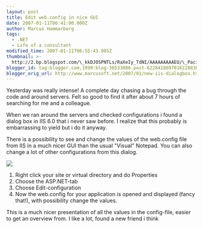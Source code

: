 ```yaml
---
layout: post
title: Edit web.config in nice GUI
date: 2007-01-11T06:41:00.000Z
author: Marcus Hammarberg
tags:
  - .NET
  - Life of a consultant
modified_time: 2007-01-11T06:55:43.985Z
thumbnail: >-
  http://2.bp.blogspot.com/\_kkDJOSPNTLs/RaXeIy_TdNI/AAAAAAAAAEU/\_Paci\_-xwRQ/s72-c/iis60configsettings.JPG
blogger_id: tag:blogger.com,1999:blog-36533086.post-6228418697016228830
blogger_orig_url: http://www.marcusoft.net/2007/01/new-iis-dialogbox.html
---
```



Yesterday
was really intense! A complete day chasing a bug through the code and
around servers. Felt so good to find it after about 7 hours of searching
for me and a colleague.

When we ran around the servers and checked configurations i found a
dialog box in IIS 6.0 that i never saw before. I realize that this
probably is embarrassing to yield but i do it anyway.

There is a possibility to see and change the values of the web.config
file from IIS in a much nicer GUI than the usual "Visual" Notepad. You
can also change a lot of other configurations from this dialog.

[<img
src="http://2.bp.blogspot.com/_kkDJOSPNTLs/RaXeIy_TdNI/AAAAAAAAAEU/_Paci_-xwRQ/s400/iis60configsettings.JPG"
id="BLOGGER_PHOTO_ID_5018661602481894610" style="CURSOR: hand"
data-border="0" />](http://2.bp.blogspot.com/_kkDJOSPNTLs/RaXeIy_TdNI/AAAAAAAAAEU/_Paci_-xwRQ/s1600-h/iis60configsettings.JPG)

1. Right click your site or virtual directory and do Properties
2. Choose the ASP.NET-tab
3. Choose Edit-configuration
4. Now the web.config for your application is opened and displayed
    (fancy that!), with possibility change the values.

This is a much nicer presentation of all the values in the config-file,
easier to get an overview from. I like a lot, found a new friend i
think

